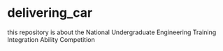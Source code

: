 # delivering_car
this repository is about the National Undergraduate Engineering Training Integration Ability Competition
